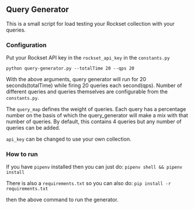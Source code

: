 ## Query Generator

This is a small script for load testing your Rockset collection with your queries.

### Configuration

Put your Rockset API key in the `rockset_api_key` in the `constants.py`

`python query-generator.py --totalTime 20 --qps 20`

With the above arguments, query generator will run for 20 seconds(totalTime) while firing 20 queries each second(qps).
Number of different queries and queries themselves are configurable from the `constants.py`.

The `query_map` defines the weight of queries. Each query has a percentage number on the basis of which the query_generator will make a mix with that number of queries. By default, this contains 4 queries but any number of queries can be added.

`api_key` can be changed to use your own collection.

### How to run

If you have `pipenv` installed then you can just do: `pipenv shell && pipenv install`

There is also a `requirements.txt` so you can also do: `pip install -r requirements.txt`

then the above command to run the generator.